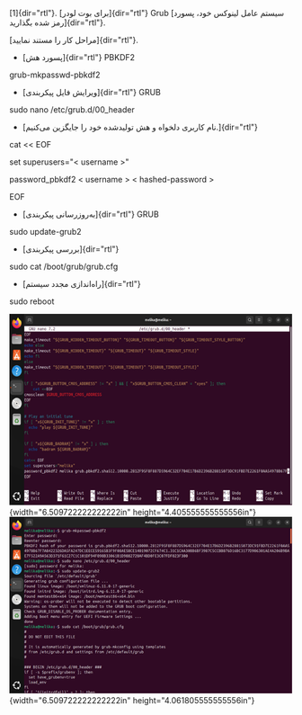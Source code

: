 [1]{dir="rtl"}. [برای بوت لودر]{dir="rtl"} Grub [سیستم عامل لینوکس خود،
پسورد رمز شده بگذارید]{dir="rtl"}.

[مراحل کار را مستند نمایید]{dir="rtl"}.

- [پسورد هش]{dir="rtl"} PBKDF2

grub-mkpasswd-pbkdf2

- [ویرایش فایل پیکربندی]{dir="rtl"} GRUB

sudo nano /etc/grub.d/00_header

- [نام کاربری دلخواه و هش تولید‌شده خود را جایگزین می‌کنیم.]{dir="rtl"}

cat \<\< EOF

set superusers=\"\< username \>\"

password_pbkdf2 \< username \> \< hashed-password \>

EOF

- [به‌روزرسانی پیکربندی]{dir="rtl"} GRUB

sudo update-grub2

- [بررسی پیکربندی]{dir="rtl"}

sudo cat /boot/grub/grub.cfg

- [راه‌اندازی مجدد سیستم]{dir="rtl"}

sudo reboot

![](./media/media/image1.png){width="6.509722222222222in"
height="4.405555555555556in"}![](./media/media/image2.png){width="6.509722222222222in"
height="4.061805555555556in"}
